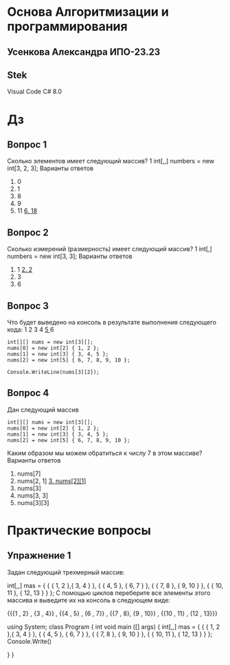 # Основа Алгоритмизации и программирования

## Усенкова Александра ИПО-23.23

## Stek
Visual Code
C#
8.0

# Дз
## Вопрос 1
Сколько элементов имеет следующий массив?
1	int[,,] numbers = new int[3, 2, 3];
Варианты ответов
1.	0
2.	1
3.	8
4.	9
5.	11
<u> 6.	18 </u>
## Вопрос 2
Сколько измерений (размерность) имеет следующий массив?
1	int[,] numbers = new int[3, 3];
Варианты ответов
1.	1
<u> 2.	2 </u>
3.	3
4.	6
## Вопрос 3
Что будет выведено на консоль в результате выполнения следующего кода:
1
2
3
4
<u> 5 </u>
6
```
int[][] nums = new int[3][];
nums[0] = new int[2] { 1, 2 };
nums[1] = new int[3] { 3, 4, 5 }; 
nums[2] = new int[5] { 6, 7, 8, 9, 10 };
 
Console.WriteLine(nums[3][2]);
```
## Вопрос 4
Дан следующий массив

```
int[][] nums = new int[3][];
nums[0] = new int[2] { 1, 2 };
nums[1] = new int[3] { 3, 4, 5 }; 
nums[2] = new int[5] { 6, 7, 8, 9, 10 };
```
Каким образом мы можем обратиться к числу 7 в этом массиве?
Варианты ответов
1.	nums[7]
2.	nums[2, 1]
<u> 3.	nums[2][1] </u>
4.	nums[3]
5.	nums[3, 3]
6.	nums[3][3]
# Практические вопросы
## Упражнение 1
Задан следующий трехмерный массив:

int[,,] mas = { { { 1, 2 },{ 3, 4 } }, 
                { { 4, 5 }, { 6, 7 } }, 
                { { 7, 8 }, { 9, 10 } }, 
                { { 10, 11 }, { 12, 13 } }
              };
С помощью циклов переберите все элементы этого массива и выведите их на консоль в следующем виде:

{{{1 , 2} , {3 , 4}} , {{4 , 5} , {6 , 7}} , {{7 , 8}, {9 , 10}} , {{10 , 11} , {12 , 13}}}

using System;
class Program
{
int void main ([] args) {
int[,,] mas = { { { 1, 2 },{ 3, 4 } }, 
                { { 4, 5 }, { 6, 7 } }, 
                { { 7, 8 }, { 9, 10 } }, 
                { { 10, 11 }, { 12, 13 } }
              };
  Console.Write()


  }
}
